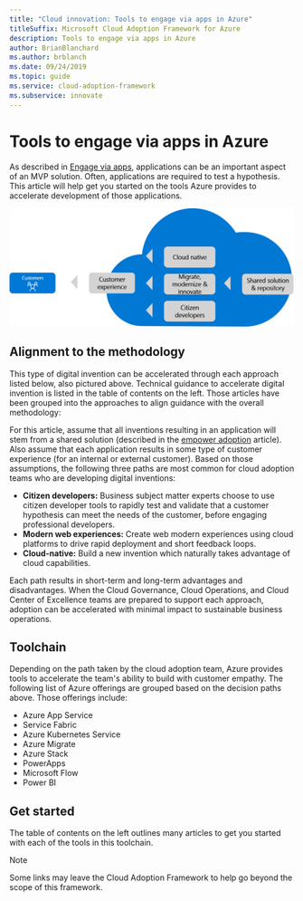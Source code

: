 ```yaml
---
title: "Cloud innovation: Tools to engage via apps in Azure"
titleSuffix: Microsoft Cloud Adoption Framework for Azure
description: Tools to engage via apps in Azure
author: BrianBlanchard
ms.author: brblanch
ms.date: 09/24/2019
ms.topic: guide
ms.service: cloud-adoption-framework
ms.subservice: innovate
---
```


# Tools to engage via apps in Azure

As described in [Engage via apps](../considerations/apps.md), applications can be an important aspect of an MVP solution. Often, applications are required to test a hypothesis. This article will help get you started on the tools Azure provides to accelerate development of those applications.

![Cloud Adoption Framework approach to engage via apps](../../_images/innovate/engage-via-apps.png)

## Alignment to the methodology

This type of digital invention can be accelerated through each approach listed below, also pictured above. Technical guidance to accelerate digital invention is listed in the table of contents on the left. Those articles have been grouped into the approaches to align guidance with the overall methodology:

For this article, assume that all inventions resulting in an application will stem from a shared solution (described in the [empower adoption](./ci-cd.md) article). Also assume that each application results in some type of customer experience (for an internal or external customer). Based on those assumptions, the following three paths are most common for cloud adoption teams who are developing digital inventions:

- **Citizen developers:** Business subject matter experts choose to use citizen developer tools to rapidly test and validate that a customer hypothesis can meet the needs of the customer, before engaging professional developers.
- **Modern web experiences:** Create web modern experiences using cloud platforms to drive rapid deployment and short feedback loops.
- **Cloud-native:** Build a new invention which naturally takes advantage of cloud capabilities.

Each path results in short-term and long-term advantages and disadvantages. When the Cloud Governance, Cloud Operations, and Cloud Center of Excellence teams are prepared to support each approach, adoption can be accelerated with minimal impact to sustainable business operations.

## Toolchain

Depending on the path taken by the cloud adoption team, Azure provides tools to accelerate the team's ability to build with customer empathy. The following list of Azure offerings are grouped based on the decision paths above. Those offerings include:

- Azure App Service
- Service Fabric
- Azure Kubernetes Service
- Azure Migrate
- Azure Stack
- PowerApps
- Microsoft Flow
- Power BI

## Get started

The table of contents on the left outlines many articles to get you started with each of the tools in this toolchain.

> [!NOTE]
> Some links may leave the Cloud Adoption Framework to help go beyond the scope of this framework.
